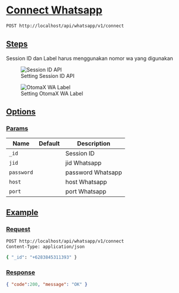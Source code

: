 # [Connect Whatsapp]()

<!--
@category Endpoint
-->

```bash
POST http://localhost/api/whatsapp/v1/connect
```

## [Steps]()

Session ID dan Label harus menggunakan nomor wa yang digunakan

<p>
    <figure>
        <img src="https://raw.githubusercontent.com/ndiing/OtomaX/main/docs/images/wa-connect.png" alt="Session ID API" />
        <figcaption>Setting Session ID API</figcaption>
    </figure>
</p>
<p>
    <figure>
        <img src="https://raw.githubusercontent.com/ndiing/OtomaX/main/docs/images/wa-center.png" alt="OtomaX WA Label" />
        <figcaption>Setting OtomaX WA Label</figcaption>
    </figure>
</p>

## [Options]()

### [Params]()

Name | Default | Description
--- | --- | ---
`_id` |  | Session ID
`jid` |  | jid Whatsapp
`password` |  | password Whatsapp
`host` |  | host Whatsapp
`port` |  | port Whatsapp

## [Example]()

### [Request]()

```bash
POST http://localhost/api/whatsapp/v1/connect
Content-Type: application/json

{ "_id": "+6283845311393" }
```

### [Response]()

```json
{ "code":200, "message": "OK" }
```